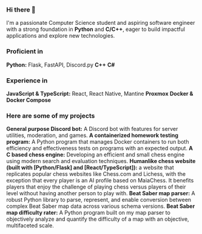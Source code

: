 ### Hi there 👋

I'm a passionate Computer Science student and aspiring software engineer with a strong foundation in **Python** and **C/C++**, eager to build impactful applications and explore new technologies.

### Proficient in
**Python:** Flask, FastAPI, Discord.py
**C++**
**C#**

### Experience in
**JavaScript & TypeScript:** React, React Native, Mantine
**Proxmox**
**Docker & Docker Compose** 


### Here are some of my projects
**General purpose Discord bot:** A Discord bot with features for server utilities, moderation, and games.
**A containerized homework testing program:** A Python program that manages Docker containers to run both efficiency and effectiveness tests on programs with an expected output.
**A C based chess engine:** Developing an efficient and small chess engine using modern search and evaluation techniques.
**Humanlike chess website (built with [Python/Flask] and [React/TypeScript]):** a website that replicates popular chess websites like Chess.com and Lichess, with the exception that every player is an AI profile based on MaiaChess. It benefits players that enjoy the challenge of playing chess versus players of their level without having another person to play with. 
**Beat Saber map parser:** A robust Python library to parse, represent, and enable conversion between complex Beat Saber map data across various schema versions.
**Beat Saber map difficulty rater:** A Python program built on my map parser to objectively analyze and quantify the difficulty of a map with an objective, multifaceted scale.
<!--
**kachhy/kachhy** is a ✨ _special_ ✨ repository because its `README.md` (this file) appears on your GitHub profile.

Here are some ideas to get you started:

- 🔭 I’m currently working on ...
- 🌱 I’m currently learning ...
- 👯 I’m looking to collaborate on ...
- 🤔 I’m looking for help with ...
- 💬 Ask me about ...
- 📫 How to reach me: ...
- 😄 Pronouns: ...
- ⚡ Fun fact: ...
-->
